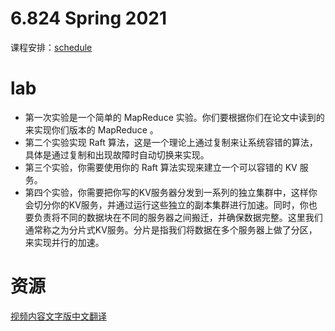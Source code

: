 # 6.824 Spring 2021

课程安排：[schedule](https://pdos.csail.mit.edu/6.824/schedule.html)


# lab

* 第一次实验是一个简单的 MapReduce 实验。你们要根据你们在论文中读到的来实现你们版本的 MapReduce 。
* 第二个实验实现 Raft 算法，这是一个理论上通过复制来让系统容错的算法，具体是通过复制和出现故障时自动切换来实现。
* 第三个实验，你需要使用你的 Raft 算法实现来建立一个可以容错的 KV 服务。
* 第四个实验，你需要把你写的KV服务器分发到一系列的独立集群中，这样你会切分你的KV服务，并通过运行这些独立的副本集群进行加速。同时，你也要负责将不同的数据块在不同的服务器之间搬迁，并确保数据完整。这里我们通常称之为分片式KV服务。分片是指我们将数据在多个服务器上做了分区，来实现并行的加速。

# 资源

[视频内容文字版中文翻译](https://mit-public-courses-cn-translatio.gitbook.io/)


